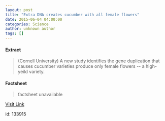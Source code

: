 ```yaml
---
layout: post
title: "Extra DNA creates cucumber with all female flowers"
date: 2015-06-04 04:00:00
categories: Science
author: unknown author
tags: []
---
```



#### Extract
>(Cornell University) A new study identifies the gene duplication that causes cucumber varieties produce only female flowers -- a high-yeild variety.

#### Factsheet
>factsheet unavailable

[Visit Link](http://www.eurekalert.org/pub_releases/2015-06/cu-edc060415.php)

id:  133915
